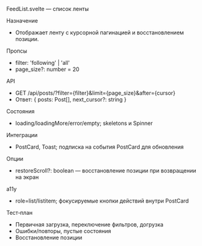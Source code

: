 FeedList.svelte — список ленты

Назначение
- Отображает ленту с курсорной пагинацией и восстановлением позиции.

Пропсы
- filter: 'following' | 'all'
- page_size?: number = 20

API
- GET /api/posts/?filter={filter}&limit={page_size}&after={cursor}
- Ответ: { posts: Post[], next_cursor?: string }

Состояния
- loading/loadingMore/error/empty; skeletons и Spinner

Интеграции
- PostCard, Toast; подписка на события PostCard для обновления

Опции
- restoreScroll?: boolean — восстановление позиции при возвращении на экран

a11y
- role=list/listitem; фокусируемые кнопки действий внутри PostCard

Тест‑план
- Первичная загрузка, переключение фильтров, догрузка
- Ошибки/повторы, пустые состояния
- Восстановление позиции
